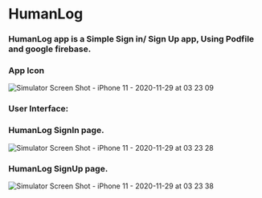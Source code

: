 # HumanLog


### HumanLog app is a Simple Sign in/ Sign Up app, Using Podfile and google firebase.


### App Icon 


![Simulator Screen Shot - iPhone 11 - 2020-11-29 at 03 23 09](https://user-images.githubusercontent.com/71902763/100537034-04117900-31f3-11eb-9937-d39ab2f14e6b.png)



### User Interface: 


### HumanLog SignIn page.


![Simulator Screen Shot - iPhone 11 - 2020-11-29 at 03 23 28](https://user-images.githubusercontent.com/71902763/100537037-0d024a80-31f3-11eb-9ceb-05dd2740d2e2.png)



### HumanLog SignUp page.


![Simulator Screen Shot - iPhone 11 - 2020-11-29 at 03 23 38](https://user-images.githubusercontent.com/71902763/100537041-17244900-31f3-11eb-8580-9a798d21c6ad.png)

